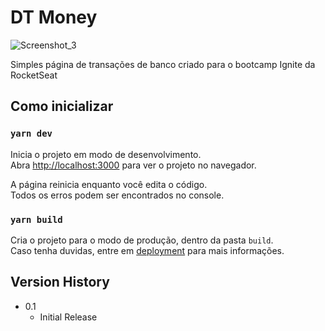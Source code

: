 # DT Money

![Screenshot_3](https://user-images.githubusercontent.com/59850361/119843240-bc3b8800-bedd-11eb-9c78-84eddf009893.png)

Simples página de transações de banco criado para o bootcamp Ignite da RocketSeat

## Como inicializar

### `yarn dev`

Inicia o projeto em modo de desenvolvimento.\
Abra [http://localhost:3000](http://localhost:3000) para ver o projeto no navegador.

A página reinicia enquanto você edita o código.\
Todos os erros podem ser encontrados no console.

### `yarn build`

Cria o projeto para o modo de produção, dentro da pasta `build`.\
Caso tenha duvidas, entre em [deployment](https://facebook.github.io/create-react-app/docs/deployment) para mais informações.

## Version History

* 0.1
    * Initial Release
